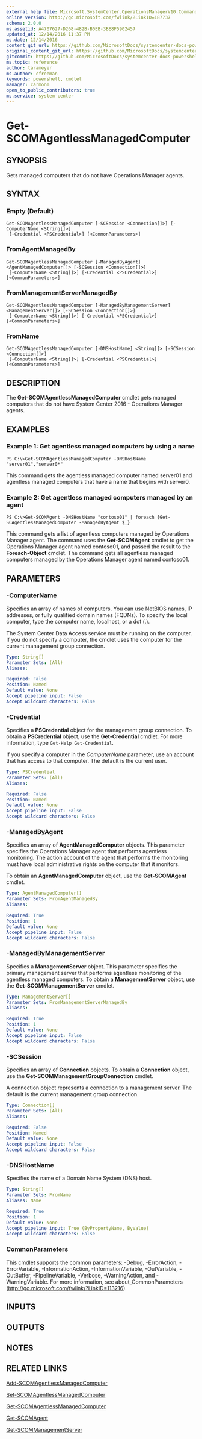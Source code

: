 ```yaml
---
external help file: Microsoft.SystemCenter.OperationsManagerV10.Commands.dll-Help.xml
online version: http://go.microsoft.com/fwlink/?LinkID=187737
schema: 2.0.0
ms.assetid: A4707627-D268-482B-B0EB-3BE8F5902457
updated_at: 12/14/2016 11:37 PM
ms.date: 12/14/2016
content_git_url: https://github.com/MicrosoftDocs/systemcenter-docs-powershell/blob/master/systemcenter-cmdlets/SystemCenter2016/OperationsManager/v1/Get-SCOMAgentlessManagedComputer.md
original_content_git_url: https://github.com/MicrosoftDocs/systemcenter-docs-powershell/blob/master/systemcenter-cmdlets/SystemCenter2016/OperationsManager/v1/Get-SCOMAgentlessManagedComputer.md
gitcommit: https://github.com/MicrosoftDocs/systemcenter-docs-powershell/blob/ddd0fefc9adaabb9394eb6c21b33370913d1830d/systemcenter-cmdlets/SystemCenter2016/OperationsManager/v1/Get-SCOMAgentlessManagedComputer.md
ms.topic: reference
author: tarameyer
ms.author: cfreeman
keywords: powershell, cmdlet
manager: carmonm
open_to_public_contributors: true
ms.service: system-center
---
```


# Get-SCOMAgentlessManagedComputer

## SYNOPSIS
Gets managed computers that do not have Operations Manager agents.

## SYNTAX

### Empty (Default)
```
Get-SCOMAgentlessManagedComputer [-SCSession <Connection[]>] [-ComputerName <String[]>]
 [-Credential <PSCredential>] [<CommonParameters>]
```

### FromAgentManagedBy
```
Get-SCOMAgentlessManagedComputer [-ManagedByAgent] <AgentManagedComputer[]> [-SCSession <Connection[]>]
 [-ComputerName <String[]>] [-Credential <PSCredential>] [<CommonParameters>]
```

### FromManagementServerManagedBy
```
Get-SCOMAgentlessManagedComputer [-ManagedByManagementServer] <ManagementServer[]> [-SCSession <Connection[]>]
 [-ComputerName <String[]>] [-Credential <PSCredential>] [<CommonParameters>]
```

### FromName
```
Get-SCOMAgentlessManagedComputer [-DNSHostName] <String[]> [-SCSession <Connection[]>]
 [-ComputerName <String[]>] [-Credential <PSCredential>] [<CommonParameters>]
```

## DESCRIPTION
The **Get-SCOMAgentlessManagedComputer** cmdlet gets managed computers that do not have System Center 2016 - Operations Manager agents.

## EXAMPLES

### Example 1: Get agentless managed computers by using a name
```
PS C:\>Get-SCOMAgentlessManagedComputer -DNSHostName "server01","server0*"
```

This command gets the agentless managed computer named server01 and agentless managed computers that have a name that begins with server0.

### Example 2: Get agentless managed computers managed by an agent
```
PS C:\>Get-SCOMAgent -DNSHostName "contoso01" | foreach {Get-SCAgentlessManagedComputer -ManagedByAgent $_}
```

This command gets a list of agentless computers managed by Operations Manager agent.
The command uses the **Get-SCOMAgent** cmdlet to get the Operations Manager agent named contoso01, and passed the result to the **Foreach-Object** cmdlet.
The command gets all agentless managed computers managed by the Operations Manager agent named contoso01.

## PARAMETERS

### -ComputerName
Specifies an array of names of computers.
You can use NetBIOS names, IP addresses, or fully qualified domain names (FQDNs).
To specify the local computer, type the computer name, localhost, or a dot (.).

The System Center Data Access service must be running on the computer.
If you do not specify a computer, the cmdlet uses the computer for the current management group connection.

```yaml
Type: String[]
Parameter Sets: (All)
Aliases: 

Required: False
Position: Named
Default value: None
Accept pipeline input: False
Accept wildcard characters: False
```

### -Credential
Specifies a **PSCredential** object for the management group connection.
To obtain a **PSCredential** object, use the **Get-Credential** cmdlet.
For more information, type `Get-Help Get-Credential`.

If you specify a computer in the *ComputerName* parameter, use an account that has access to that computer.
The default is the current user.

```yaml
Type: PSCredential
Parameter Sets: (All)
Aliases: 

Required: False
Position: Named
Default value: None
Accept pipeline input: False
Accept wildcard characters: False
```

### -ManagedByAgent
Specifies an array of **AgentManagedComputer** objects.
This parameter specifies the Operations Manager agent that performs agentless monitoring.
The action account of the agent that performs the monitoring must have local administrative rights on the computer that it monitors.

To obtain an **AgentManagedComputer** object, use the **Get-SCOMAgent** cmdlet.

```yaml
Type: AgentManagedComputer[]
Parameter Sets: FromAgentManagedBy
Aliases: 

Required: True
Position: 1
Default value: None
Accept pipeline input: False
Accept wildcard characters: False
```

### -ManagedByManagementServer
Specifies a **ManagementServer** object.
This parameter specifies the primary management server that performs agentless monitoring of the agentless managed computers.
To obtain a **ManagementServer** object, use the **Get-SCOMManagementServer** cmdlet.

```yaml
Type: ManagementServer[]
Parameter Sets: FromManagementServerManagedBy
Aliases: 

Required: True
Position: 1
Default value: None
Accept pipeline input: False
Accept wildcard characters: False
```

### -SCSession
Specifies an array of **Connection** objects.
To obtain a **Connection** object, use the **Get-SCOMManagementGroupConnection** cmdlet.

A connection object represents a connection to a management server.
The default is the current management group connection.

```yaml
Type: Connection[]
Parameter Sets: (All)
Aliases: 

Required: False
Position: Named
Default value: None
Accept pipeline input: False
Accept wildcard characters: False
```

### -DNSHostName
Specifies the name of a Domain Name System (DNS) host.

```yaml
Type: String[]
Parameter Sets: FromName
Aliases: Name

Required: True
Position: 1
Default value: None
Accept pipeline input: True (ByPropertyName, ByValue)
Accept wildcard characters: False
```

### CommonParameters
This cmdlet supports the common parameters: -Debug, -ErrorAction, -ErrorVariable, -InformationAction, -InformationVariable, -OutVariable, -OutBuffer, -PipelineVariable, -Verbose, -WarningAction, and -WarningVariable. For more information, see about_CommonParameters (http://go.microsoft.com/fwlink/?LinkID=113216).

## INPUTS

## OUTPUTS

## NOTES

## RELATED LINKS

[Add-SCOMAgentlessManagedComputer](xref:SystemCenter2016/OperationsManager/v1/Add-SCOMAgentlessManagedComputer.md)

[Set-SCOMAgentlessManagedComputer](xref:SystemCenter2016/OperationsManager/v1/Set-SCOMAgentlessManagedComputer.md)

[Get-SCOMAgentlessManagedComputer](xref:SystemCenter2016/OperationsManager/v1/Get-SCOMAgentlessManagedComputer.md)

[Get-SCOMAgent](xref:SystemCenter2016/OperationsManager/v1/Get-SCOMAgent.md)

[Get-SCOMManagementServer](xref:SystemCenter2016/OperationsManager/v1/Get-SCOMManagementServer.md)


